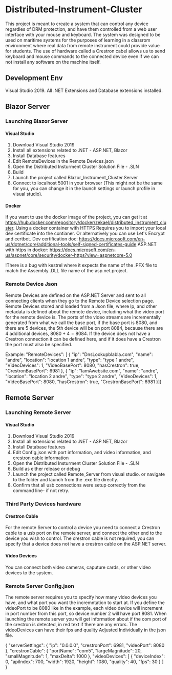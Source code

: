 # Distributed-Instrument-Cluster
This project is meant to create a system that can control any device regardles of DRM protection, and have them controlled from a web user interface with your mouse and keyboard. The system was designed to be used on maritime systems for the purposes of learning in a classrom environment where real data from remote instrument could provide value for students.
The use of hardware called a Crestron cabel allows us to send keyboard and mouse commands to the connected device even if we can not install any software on the machine itself.


## Development Env
Visual Studio 2019. All .NET Extensions and Database extensions installed.

## Blazor Server

### Launching Blazor Server

#### Visual Studio

1.  Download Visual Studio 2019
2.  Install all extensions related to .NET - ASP.NET, Blazor
3.  Install Database features
4.  Edit RemoteDevices in the Remote Devices.json
5.  Open the Distributed Insturment Cluster Solution File - .SLN
6.  Build
7.  Launch the project called Blazor_Instrument_Cluster.Server
8.  Connect to localhost 5001 in your browser (This might not be the same for you, you can change it in the launch settings or launch profile in visual studio).

#### Docker
If you want to use the docker image of the project, you can get it at https://hub.docker.com/repository/docker/zekael/distributed_instrument_cluster.
Using a docker container with HTTPS Requires you to import your local dev certificate into the contianer. Or alternatively you can use Let's Encrypt and certbot.
Dev certification doc: https://docs.microsoft.com/en-us/dotnet/core/additional-tools/self-signed-certificates-guide
ASP.NET with https in docker: https://docs.microsoft.com/en-us/aspnet/core/security/docker-https?view=aspnetcore-5.0

!There is a bug with kestrel where it expects the name of the .PFX file to match the Assembly .DLL file name of the asp.net project.

### Remote Device Json
Remote Devices are defined on the ASP.NET Server and sent to all connecting clients when they go to the Remote Device selection page. Remote Devices stored and loaded from a Json file, where Ip, and other metadata is defined about the remote device, including what the video port for the remote device is. The ports of the video streams are incrementally generated from what we call the base port, if the base port is 8080, and there are 5 devices, the 5th device will be on port 8084, because there are 4 additional devices, $8080+4=8084$. If the device does not have a Crestron connection it can be defined here, and if it does have a Crestron the port must also be specified.

Example:
"RemoteDevices": [
    {
      "ip": "DnsLookupblabla.com",
      "name": "andre",
      "location": "location 1 andre",
      "type": "type 1 andre",
      "VideoDevices": 1,
      "VideoBasePort": 8080,
      "hasCrestron": true,
      "CrestronBasePort": 6981
    },
    {
      "ip": "IamAwebsite.com",
      "name": "andre",
      "location": "location 2 andre",
      "type": "type 2 andre",
      "VideoDevices": 1,
      "VideoBasePort": 8080,
      "hasCrestron": true,
      "CrestronBasePort": 6981
    }]}


## Remote Server

### Launching Remote Server

#### Visual Studio

1.  Download Visual Studio 2019
2.  Install all extensions related to .NET - ASP.NET, Blazor
3.  Install Database features
4.  Edit Config.json with port information, and video information, and crestron cable information
5.  Open the Distributed Insturment Cluster Solution File - .SLN
6.  Build as either release or debug
7.  Launch the project called Remote_Server from visual studio. or navigate to the folder and launch from the .exe file directly.
8.  Confirm that all usb connections were setup correctly from the command line- if not retry.

### Third Party Devices hardware
#### Crestron Cable
For the remote Server to control a device you need to connect a Crestron cable to a usb port on the remote server, and connect the other end to the device you wish to control.
The crestron cable is not required, you can specify that a device does not have a crestron cable on the ASP.NET server.
#### Video Devices
You can connect both video cameras, caputure cards, or other video devices to the system.

### Remote Server Config.json

The remote server requires you to specify how many video devices you have, and what port you want the incremntation to start at. If you define the videoPort to be 8080 like in the example, each video device will increment in port number from this port, so device number 2 will have port 8081. When launching the remote server you will get information about if the com port of the crestron is detected, in red text if there are any errors. The videoDevices can have their fps and quality Adjusted Individually in the json file.

{
  "serverSettings": {
    "ip": "0.0.0.0",
    "crestronPort": 6981,
    "videoPort": 8080
  },
  "crestronCable": {
    "portName": "com5",
    "largeMagnitude": 20,
    "smallMagnitude": 1,
    "maxDelta": 1000
  },
  "videoDevices": [
    {
      "deviceIndex": 0,
      "apiIndex": 700,
      "width": 1920,
      "height": 1080,
      "quality": 40,
      "fps": 30
    }
  ]
}
